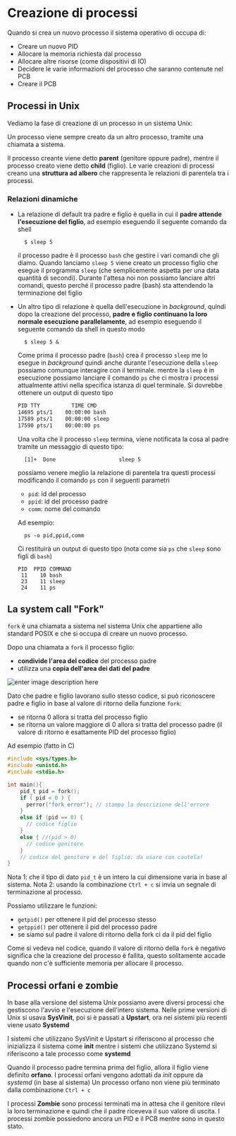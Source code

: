 ﻿# Creazione di processi

Quando si crea un nuovo processo il sistema operativo di occupa di:

- Creare un nuovo PID
- Allocare la memoria richiesta dal processo
- Allocare altre risorse (come dispositivi di IO)
- Decidere le varie informazioni del processo che saranno contenute nel PCB
- Creare il PCB

## Processi in Unix

Vediamo la fase di creazione di un processo in un sistema Unix:

Un processo viene sempre creato da un altro processo, tramite una chiamata a sistema.

Il processo creante viene detto **parent** (genitore oppure padre), mentre il processo creato viene detto **child** (figlio). Le varie creazioni di processi creano una **struttura ad albero** che rappresenta le relazioni di parentela tra i processi.

### Relazioni dinamiche

- La relazione di default tra padre e figlio è quella in cui il **padre attende l'esecuzione del figlio**, ad esempio eseguendo il seguente comando da shell

		$ sleep 5

	il processo padre è il processo `bash` che gestire i vari comandi che gli diamo. Quando lanciamo `sleep 5` viene creato un processo figlio che esegue il programma `sleep` (che semplicemente aspetta per una data quantità di secondi).
Durante l'attesa noi non possiamo lanciare altri comandi, questo perché il processo padre (bash) sta attendendo la terminazione del figlio

- Un altro tipo di relazione è quella dell'esecuzione in *background*, quindi dopo la creazione del processo, **padre e figlio continuano la loro normale esecuzione parallelamente**, ad esempio eseguendo il seguente comando da shell in questo modo

		$ sleep 5 &

	Come prima il processo padre (`bash`) crea il processo `sleep` me lo esegue in *background* quindi anche durante l'esecuzione della `sleep` possiamo comunque interagire con il terminale.
mentre la `sleep` è in esecuzione possiamo lanciare il comando `ps` che ci mostra i processi attualmente attivi nella specifica istanza di quel terminale. Si dovrebbe ottenere un output di questo tipo

	```bash
	PID TTY          TIME CMD
	14695 pts/1    00:00:00 bash
	17589 pts/1    00:00:00 sleep
	17590 pts/1    00:00:00 ps
	```

	Una volta che il processo `sleep` termina, viene notificata la cosa al padre tramite un messaggio di questo tipo:

		[1]+  Done                    sleep 5

	possiamo venere meglio la relazione di parentela tra questi processi modificando il comando `ps` con il seguenti parametri 
	- `pid`: id del processo
	- `ppid`: id del processo padre
	- `comm`: nome del comando
	
	Ad esempio: 
		
		ps -o pid,ppid,comm
		
	Ci restituirà un output di questo tipo (nota come sia `ps`  che `sleep` sono figli di `bash`)

	```
	PID  PPID COMMAND
	 11    10 bash
	 23    11 sleep
	 24    11 ps
	```

## La system call "Fork"

`fork` è una chiamata a sistema nel sistema Unix che appartiene allo standard POSIX e che si occupa di creare un nuovo processo.

Dopo una chiamata a `fork` il processo figlio:
- **condivide l'area del codice** del processo padre
- utilizza una **copia dell'area dei dati del padre**

![enter image description here](https://i.ibb.co/cCP57w2/image.png)

Dato che padre e figlio lavorano sullo stesso codice, si può riconoscere padre e figlio in base al valore di ritorno della funzione `fork`:
- se ritorna 0 allora si tratta del processo figlio
- se ritorna un valore maggiore di 0 allora si tratta del processo padre (il valore di ritorno è esattamente PID del processo figlio)

Ad esempio (fatto in C)

```C
#include <sys/types.h>
#include <unistd.h>
#include <stdio.h>

int main(){
	pid_t pid = fork();
	if ( pid < 0 ) {
	  perror("fork error"); // stampa la descrizione dell'errore
	}
	else if (pid == 0) {
	  // codice figlio
	}
	else { //(pid > 0)
	  // codice genitore
	}  
	// codice del genitore e del figlio: da usare con cautela!
}
```

Nota 1: che il tipo di dato `pid_t` è un intero la cui dimensione varia in base al sistema.
Nota 2: usando la combinazione `Ctrl + c` si invia un segnale di terminazione al processo.

Possiamo utilizzare le funzioni:
- `getpid()` per ottenere il pid del processo stesso
- `getppid()` per ottenere il pid del processo padre
- se siamo sul padre il valore di ritorno della fork ci da il pid del figlio


Come si vedeva nel codice, quando il valore di ritorno della `fork` è negativo significa che la creazione del processo è fallita, questo solitamente accade quando non c'è sufficiente memoria per allocare il processo.


## Processi orfani e zombie

In base alla versione del sistema Unix possiamo avere diversi processi che gestiscono l'avvio e l'esecuzione dell'intero sistema. Nelle prime versioni di Unix si usava **SysVinit**, poi si è passati a **Upstart**, ora nei sistemi più recenti viene usato **Systemd**


I sistemi che utilizzano SysVinit e Upstart si riferiscono al processo che inizializza il sistema come **init** mentre i sistemi che utilizzano Systemd si riferiscono a tale processo come **systemd**


Quando il processo padre termina prima del figlio, allora il figlio viene definito **orfano**. I processi orfani vengono adottati da *init* oppure da *systemd* (in base al sistema)
Un processo orfano non viene più terminato dalla combinazione `Ctrl + c`

I processi **Zombie** sono processi terminati ma in attesa che il genitore rilevi la loro terminazione e quindi che il padre riceveva il suo valore di uscita. 
I processi zombie possiedono ancora un PID e il PCB mentre sono in questo stato.


